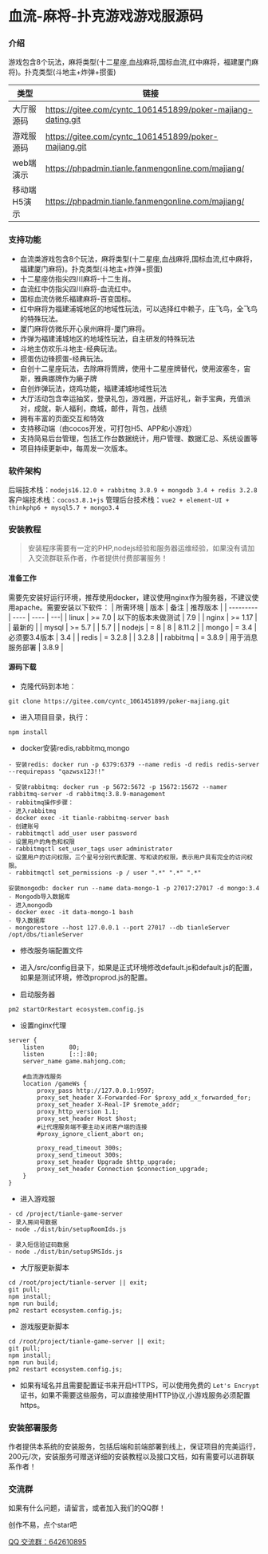 # 血流-麻将-扑克游戏游戏服源码

### 介绍
游戏包含8个玩法，麻将类型(十二星座,血战麻将,国标血流,红中麻将，福建厦门麻将)。扑克类型(斗地主+炸弹+掼蛋)

| 类型      | 链接                                                          |
|---------|-------------------------------------------------------------|
| 大厅服源码   | https://gitee.com/cyntc_1061451899/poker-majiang-dating.git |
| 游戏服源码   | https://gitee.com/cyntc_1061451899/poker-majiang.git        |
| web端演示  | https://phpadmin.tianle.fanmengonline.com/majiang/                            |
| 移动端H5演示 | https://phpadmin.tianle.fanmengonline.com/majiang/                            |

### 支持功能
- 血流类游戏包含8个玩法，麻将类型(十二星座,血战麻将,国标血流,红中麻将，福建厦门麻将)。扑克类型(斗地主+炸弹+掼蛋)
- 十二星座仿指尖四川麻将-十二生肖。
- 血流红中仿指尖四川麻将-血流红中。
- 国标血流仿微乐福建麻将-百变国标。
- 红中麻将为福建浦城地区的地域性玩法，可以选择红中赖子，庄飞鸟，全飞鸟的特殊玩法。
- 厦门麻将仿微乐开心泉州麻将-厦门麻将。
- 炸弹为福建浦城地区的地域性玩法，自主研发的特殊玩法
- 斗地主仿欢乐斗地主-经典玩法。
- 掼蛋仿边锋掼蛋-经典玩法。
- 自创十二星座玩法，去除麻将筒牌，使用十二星座牌替代，使用波塞冬，宙斯，雅典娜牌作为癞子牌
- 自创炸弹玩法，烧鸡功能，福建浦城地域性玩法
- 大厅活动包含幸运抽奖，登录礼包，游戏圈，开运好礼，新手宝典，充值派对，成就，新人福利，商城，邮件，背包，战绩
- 拥有丰富的页面交互和特效
- 支持移动端（由cocos开发，可打包H5、APP和小游戏）
- 支持简易后台管理，包括工作台数据统计，用户管理、数据汇总、系统设置等
- 项目持续更新中，每周发一次版本。

### 软件架构

后端技术栈：`nodejs16.12.0 + rabbitmq 3.8.9 + mongodb 3.4 + redis 3.2.8`
客户端技术栈：`cocos3.8.1+js`
管理后台技术栈：`vue2 + element-UI + thinkphp6 + mysql5.7 + mongo3.4`


### 安装教程
> 安装程序需要有一定的PHP,nodejs经验和服务器运维经验，如果没有请加入交流群联系作者，作者提供付费部署服务！

#### 准备工作

需要先安装好运行环境，推荐使用docker，建议使用nginx作为服务器，不建议使用apache。需要安装以下软件：
|  所需环境 | 版本 | 备注 | 推荐版本 |
| --------- | ---- | ---- | ---|
| linux    | >= 7.0 |  以下的版本未做测试   | 7.9 |
| nginx    | >= 1.17 |     | 最新的 |
| mysql    | >= 5.7 |     | 5.7 |
| nodejs | = 8 |  8    | 8.11.2 |
| mongo    | = 3.4 | 必须要3.4版本     | 3.4 |
| redis    | = 3.2.8 |     | 3.2.8 |
| rabbitmq    | = 3.8.9 |  用于消息服务部署  | 3.8.9 |

#### 源码下载
- 克隆代码到本地：
```
git clone https://gitee.com/cyntc_1061451899/poker-majiang.git
```
- 进入项目目录，执行：
```
npm install
```

- docker安装redis,rabbitmq,mongo
```
- 安装redis: docker run -p 6379:6379 --name redis -d redis redis-server --requirepass "qazwsx123!!"
```
```
- 安装rabbitmq: docker run -p 5672:5672 -p 15672:15672 --namer rabbitmq-server -d rabbitmq:3.8.9-management
- rabbitmq操作步骤：
- 进入rabbitmq
- docker exec -it tianle-rabbitmq-server bash
- 创建账号
- rabbitmqctl add_user user password
- 设置用户的角色和权限
- rabbitmqctl set_user_tags user administrator
- 设置用户的访问权限，三个星号分别代表配置、写和读的权限，表示用户具有完全的访问权限。
- rabbitmqctl set_permissions -p / user ".*" ".*" ".*"
```
```
安装mongodb: docker run --name data-mongo-1 -p 27017:27017 -d mongo:3.4
- Mongodb导入数据库
- 进入mongodb
- docker exec -it data-mongo-1 bash
- 导入数据库
- mongorestore --host 127.0.0.1 --port 27017 --db tianleServer /opt/dbs/tianleServer
```

- 修改服务端配置文件
- 进入/src/config目录下，如果是正式环境修改default.js和default.js的配置，如果是测试环境，修改proprod.js的配置。


- 启动服务器
```
pm2 startOrRestart ecosystem.config.js
```

- 设置nginx代理

```
server {
	listen       80;
	listen       [::]:80;
	server_name game.mahjong.com;

    #血流游戏服务
	location /gameWs {
		proxy_pass http://127.0.0.1:9597;
		proxy_set_header X-Forwarded-For $proxy_add_x_forwarded_for;
		proxy_set_header X-Real-IP $remote_addr;
		proxy_http_version 1.1;
		proxy_set_header Host $host;
		#让代理服务端不要主动关闭客户端的连接
		#proxy_ignore_client_abort on;

		proxy_read_timeout 300s;
		proxy_send_timeout 300s;
		proxy_set_header Upgrade $http_upgrade;
		proxy_set_header Connection $connection_upgrade;
	}
}
```

- 进入游戏服
```
- cd /project/tianle-game-server
- 录入房间号数据
- node ./dist/bin/setupRoomIds.js

- 录入短信验证码数据
- node ./dist/bin/setupSMSIds.js
```

- 大厅服更新脚本
```
cd /root/project/tianle-server || exit;
git pull;
npm install;
npm run build;
pm2 restart ecosystem.config.js;
```

- 游戏服更新脚本
```
cd /root/project/tianle-game-server || exit;
git pull;
npm install;
npm run build;
pm2 restart ecosystem.config.js;
```

- 如果有域名并且需要配置证书来开启HTTPS，可以使用免费的 `Let's Encrypt` 证书，如果不需要这些服务，可以直接使用HTTP协议,小游戏服务必须配置https。

### 安装部署服务

作者提供本系统的安装服务，包括后端和前端部署到线上，保证项目的完美运行，200元/次，安装服务可赠送详细的安装教程以及接口文档，如有需要可以进群联系作者！

### 交流群
如果有什么问题，请留言，或者加入我们的QQ群！

创作不易，点个star吧

[QQ 交流群：642610895](http://qm.qq.com/cgi-bin/qm/qr?_wv=1027&k=AjhXh31lV0NPJz3qAQ9J1Ui0yY8lDeNH&authKey=fnAhcR90n%2FEEYqWVr9IoBw9JjCdnU1P8yJ58Rq9esmvq3Fj%2FTUux%2FQcUvU92W7dE&noverify=0&group_code=642610895)
